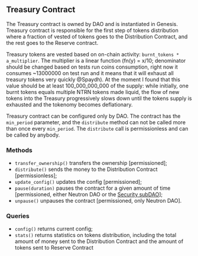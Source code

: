 ## Treasury Contract

The Treasury contract is owned by DAO and is instantiated in Genesis. Treasury contract is responsible for the first step of tokens distribution where a fraction of vested of tokens goes to the Distribution Contract, and the rest goes to the Reserve contract.

Treasury tokens are vested based on on-chain activity: `burnt_tokens * a_multiplier`. The multiplier is a linear function (fn(y) = x/10; denominator should be changed based on tests run coins consumption, right now it consumes ~13000000 on test run and it means that it will exhaust all treasury tokens very quickly @Spaydh). At the moment I found that this value should be at least 100_000_000_000 of the supply: while initially, one burnt tokens equals multiple NTRN tokens made liquid, the flow of new tokens into the Treasury progressively slows down until the tokens supply is exhausted and the tokenomy becomes deflationary.

Treasury contract can be configured only by DAO. The contract has the `min_period` parameter, and the `distribute` method can not be called more than once every `min_period`. The `distribute` call is permissionless and can be called by anybody.

### Methods

- `transfer_ownership()` transfers the ownership [permissioned];
- `distribute()` sends the money to the Distribution Contract [permissionless];
- `update_config()` updates the config [permissioned];
- `pause(duration)` pauses the contract for a given amount of time [permissioned, either Neutron DAO or the [Security subDAO](https://www.notion.so/Governance-Technical-Design-3ae3d16779ec4fe8b37df83ef2f052bc)];
- `unpause()` unpauses the contract [permissioned, only Neutron DAO].

### Queries

- `config()` returns current config;
- `stats()` returns statistics on tokens distribution, including the total amount of money sent to the Distribution Contract and the amount of tokens sent to Reserve Contract
